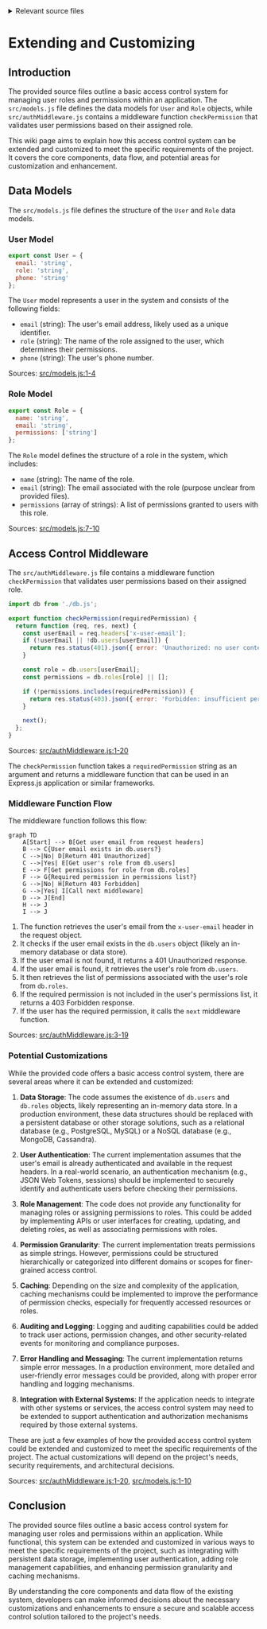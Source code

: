 <details>
<summary>Relevant source files</summary>

The following files were used as context for generating this wiki page:

- [src/models.js](https://github.com/agattani123/access-control-service/blob/main/src/models.js)
- [src/authMiddleware.js](https://github.com/agattani123/access-control-service/blob/main/src/authMiddleware.js)
</details>

# Extending and Customizing

## Introduction

The provided source files outline a basic access control system for managing user roles and permissions within an application. The `src/models.js` file defines the data models for `User` and `Role` objects, while `src/authMiddleware.js` contains a middleware function `checkPermission` that validates user permissions based on their assigned role.

This wiki page aims to explain how this access control system can be extended and customized to meet the specific requirements of the project. It covers the core components, data flow, and potential areas for customization and enhancement.

## Data Models

The `src/models.js` file defines the structure of the `User` and `Role` data models.

### User Model

```javascript
export const User = {
  email: 'string',
  role: 'string',
  phone: 'string'
};
```

The `User` model represents a user in the system and consists of the following fields:

- `email` (string): The user's email address, likely used as a unique identifier.
- `role` (string): The name of the role assigned to the user, which determines their permissions.
- `phone` (string): The user's phone number.

Sources: [src/models.js:1-4]()

### Role Model

```javascript
export const Role = {
  name: 'string',
  email: 'string',
  permissions: ['string']
};
```

The `Role` model defines the structure of a role in the system, which includes:

- `name` (string): The name of the role.
- `email` (string): The email associated with the role (purpose unclear from provided files).
- `permissions` (array of strings): A list of permissions granted to users with this role.

Sources: [src/models.js:7-10]()

## Access Control Middleware

The `src/authMiddleware.js` file contains a middleware function `checkPermission` that validates user permissions based on their assigned role.

```javascript
import db from './db.js';

export function checkPermission(requiredPermission) {
  return function (req, res, next) {
    const userEmail = req.headers['x-user-email'];
    if (!userEmail || !db.users[userEmail]) {
      return res.status(401).json({ error: 'Unauthorized: no user context' });
    }

    const role = db.users[userEmail];
    const permissions = db.roles[role] || [];

    if (!permissions.includes(requiredPermission)) {
      return res.status(403).json({ error: 'Forbidden: insufficient permissions' });
    }

    next();
  };
}
```

Sources: [src/authMiddleware.js:1-20]()

The `checkPermission` function takes a `requiredPermission` string as an argument and returns a middleware function that can be used in an Express.js application or similar frameworks.

### Middleware Function Flow

The middleware function follows this flow:

```mermaid
graph TD
    A[Start] --> B[Get user email from request headers]
    B --> C{User email exists in db.users?}
    C -->|No| D[Return 401 Unauthorized]
    C -->|Yes| E[Get user's role from db.users]
    E --> F[Get permissions for role from db.roles]
    F --> G{Required permission in permissions list?}
    G -->|No| H[Return 403 Forbidden]
    G -->|Yes| I[Call next middleware]
    D --> J[End]
    H --> J
    I --> J
```

1. The function retrieves the user's email from the `x-user-email` header in the request object.
2. It checks if the user email exists in the `db.users` object (likely an in-memory database or data store).
3. If the user email is not found, it returns a 401 Unauthorized response.
4. If the user email is found, it retrieves the user's role from `db.users`.
5. It then retrieves the list of permissions associated with the user's role from `db.roles`.
6. If the required permission is not included in the user's permissions list, it returns a 403 Forbidden response.
7. If the user has the required permission, it calls the `next` middleware function.

Sources: [src/authMiddleware.js:3-19]()

### Potential Customizations

While the provided code offers a basic access control system, there are several areas where it can be extended and customized:

1. **Data Storage**: The code assumes the existence of `db.users` and `db.roles` objects, likely representing an in-memory data store. In a production environment, these data structures should be replaced with a persistent database or other storage solutions, such as a relational database (e.g., PostgreSQL, MySQL) or a NoSQL database (e.g., MongoDB, Cassandra).

2. **User Authentication**: The current implementation assumes that the user's email is already authenticated and available in the request headers. In a real-world scenario, an authentication mechanism (e.g., JSON Web Tokens, sessions) should be implemented to securely identify and authenticate users before checking their permissions.

3. **Role Management**: The code does not provide any functionality for managing roles or assigning permissions to roles. This could be added by implementing APIs or user interfaces for creating, updating, and deleting roles, as well as associating permissions with roles.

4. **Permission Granularity**: The current implementation treats permissions as simple strings. However, permissions could be structured hierarchically or categorized into different domains or scopes for finer-grained access control.

5. **Caching**: Depending on the size and complexity of the application, caching mechanisms could be implemented to improve the performance of permission checks, especially for frequently accessed resources or roles.

6. **Auditing and Logging**: Logging and auditing capabilities could be added to track user actions, permission changes, and other security-related events for monitoring and compliance purposes.

7. **Error Handling and Messaging**: The current implementation returns simple error messages. In a production environment, more detailed and user-friendly error messages could be provided, along with proper error handling and logging mechanisms.

8. **Integration with External Systems**: If the application needs to integrate with other systems or services, the access control system may need to be extended to support authentication and authorization mechanisms required by those external systems.

These are just a few examples of how the provided access control system could be extended and customized to meet the specific requirements of the project. The actual customizations will depend on the project's needs, security requirements, and architectural decisions.

Sources: [src/authMiddleware.js:1-20](), [src/models.js:1-10]()

## Conclusion

The provided source files outline a basic access control system for managing user roles and permissions within an application. While functional, this system can be extended and customized in various ways to meet the specific requirements of the project, such as integrating with persistent data storage, implementing user authentication, adding role management capabilities, and enhancing permission granularity and caching mechanisms.

By understanding the core components and data flow of the existing system, developers can make informed decisions about the necessary customizations and enhancements to ensure a secure and scalable access control solution tailored to the project's needs.